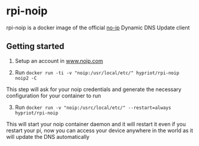 # rpi-noip

rpi-noip is a docker image of the official [no-ip](http://www.noip.com/) Dynamic DNS Update client 


## Getting started

1. Setup an account in www.noip.com

2. Run `docker run -ti -v "noip:/usr/local/etc/" hypriot/rpi-noip noip2 -C`

This step will ask for your noip credentials and generate the necessary configuration for your container to run

3. Run `docker run -v "noip:/usrc/local/etc/" --restart=always hypriot/rpi-noip` 

This will start your noip container daemon and it will restart it even if you restart your pi, now you can access your
device anywhere in the world as it will update the DNS automatically

